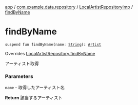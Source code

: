 [app](../../index.md) / [com.example.data.repository](../index.md) / [LocalArtistRepositoryImp](index.md) / [findByName](./find-by-name.md)

# findByName

`suspend fun findByName(name: `[`String`](https://kotlinlang.org/api/latest/jvm/stdlib/kotlin/-string/index.html)`): `[`Artist`](../../com.example.domain.model.entity/-artist/index.md)

Overrides [LocalArtistRepository.findByName](../-local-artist-repository/find-by-name.md)

アーティスト取得

### Parameters

`name` - 取得したアーティスト名

**Return**
該当するアーティスト

